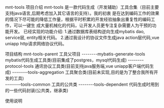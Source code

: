 mnt-tools 项目介绍
    mnt-tools 是一款代码生成（开发辅助）工具合集（目前主要支持java语言,后期考虑加入其它语言的支持）。我的初衷
是在达到编码工作的效果的情况下尽可能的降低工作量，根据平时积累的开发经验抽象出重复性的编码工作，可以一键生
成大量机械化的代码，让开发人员更专注复杂需要人为干预的功能开发。
    已经实现的功能介绍:
        1.通过数据库表结构逆向生成mybatis dao, service层, entity相关代码。
        2.通过我设计的协议文件生成java action层代码,vue uniapp http请求网络协议代码。
        
    
    
项目结构
mnt-tools-parent                    工具父项目
--------mybatis-generate-tools      mybatis代码生成工具类(目前集成了postgres，mysql代码生成)
--------protocol-tools              通讯协议工具类(目前支持java服务端,vue uniapp客户端代码生成)
--------tools-aggregation           工具聚合类(目前未实现,目的是为了整合我所有开发的工具)         
--------tools-common                工具的公共类
--------tools-dependent             代码生成时用到的一些代码封装(公共类，继承类)


使用说明